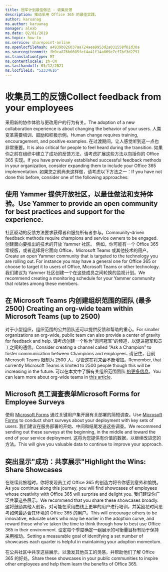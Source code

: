 ```yaml
---
title: 冠军计划最佳做法 - 收集反馈
description: 推动采用 Office 365 的最佳实践。
author: karuanag
ms.author: karuanag
manager: alexb
ms.date: 02/01/2019
ms.topic: how-to
ms.service: sharepoint-online
ms.openlocfilehash: a4839b026037aa724aea9953d2a031558f01d30a
ms.sourcegitcommit: fb9ca876b6605fef4a41f14a069e7cf7bf3d2791
ms.translationtype: MT
ms.contentlocale: zh-CN
ms.lasthandoff: 05/12/2021
ms.locfileid: "52334616"
---
```

# <a name="collect-feedback-from-your-employees"></a><span data-ttu-id="84bb6-103">收集员工的反馈</span><span class="sxs-lookup"><span data-stu-id="84bb6-103">Collect feedback from your employees</span></span>

<span data-ttu-id="84bb6-104">采用新的协作体验与更改用户的行为有关。</span><span class="sxs-lookup"><span data-stu-id="84bb6-104">The adoption of a new collaboration experience is about changing the behavior of your users.</span></span> <span data-ttu-id="84bb6-105">人类变革需要培训、鼓励和积极示例。</span><span class="sxs-lookup"><span data-stu-id="84bb6-105">Human change requires training, encouragement, and positive examples.</span></span> <span data-ttu-id="84bb6-106">在过渡期间，让人感觉听到这一点也非常重要。</span><span class="sxs-lookup"><span data-stu-id="84bb6-106">It is also critical for people to feel heard during the transition.</span></span> <span data-ttu-id="84bb6-107">如果你之前在组织中建立了成功的反馈方法，请考虑扩展这些方法以包括你的 Office 365 实现。</span><span class="sxs-lookup"><span data-stu-id="84bb6-107">If you have previously established successful feedback methods in your organization, consider expanding them to include your Office 365 implementation.</span></span> <span data-ttu-id="84bb6-108">如果您之前尚未这样做，请考虑以下方法之一：</span><span class="sxs-lookup"><span data-stu-id="84bb6-108">If you have not done this before, consider one of the following approaches:</span></span>

## <a name="use-yammer-to-provide-an-open-community-for-best-practices-and-support-for-the-experience"></a><span data-ttu-id="84bb6-109">使用 Yammer 提供开放社区，以最佳做法和支持体验。</span><span class="sxs-lookup"><span data-stu-id="84bb6-109">Use Yammer to provide an open community for best practices and support for the experience.</span></span>
<span data-ttu-id="84bb6-110">社区驱动的反馈方法要求获得者和服务所有者参与。</span><span class="sxs-lookup"><span data-stu-id="84bb6-110">Community-driven feedback methods require champions and service owners to be engaged.</span></span> <span data-ttu-id="84bb6-111">创建面向要推出的技术的开放 Yammer 社区。 例如，你可能有一个 Office 365 常规版，或者选择将它面向 Office、Microsoft Teams 或其他技术的用户。</span><span class="sxs-lookup"><span data-stu-id="84bb6-111">Create an open Yammer community that is targeted to the technology you are rolling out.  For instance you may have a general one for Office 365 or choose to target it to users of Office, Microsoft Teams or other technology.</span></span>  <span data-ttu-id="84bb6-112">我们建议为 Yammer 社区创建一个在这些成员之间轮换的监视计划。</span><span class="sxs-lookup"><span data-stu-id="84bb6-112">We recommend creating a monitoring schedule for your Yammer community that rotates among these members.</span></span> 

## <a name="creating-an-org-wide-team-within-microsoft-teams-up-to-2500"></a><span data-ttu-id="84bb6-113">在 Microsoft Teams 内创建组织范围的团队 (最多 2500) </span><span class="sxs-lookup"><span data-stu-id="84bb6-113">Creating an org-wide team within Microsoft Teams (up to 2500)</span></span>
<span data-ttu-id="84bb6-114">对于小型组织，组织范围的公共团队还可以提供反馈和帮助的重心。</span><span class="sxs-lookup"><span data-stu-id="84bb6-114">For smaller organizations an org-wide, public team can also provide a center of gravity for feedback and help.</span></span>  <span data-ttu-id="84bb6-115">请考虑创建一个称为"询问冠军"的频道，以促进冠军和员工之间的通信。</span><span class="sxs-lookup"><span data-stu-id="84bb6-115">Consider creating a channel called "Ask a Champion" to foster communication between Champions and employees.</span></span>  <span data-ttu-id="84bb6-116">请记住，目前 Microsoft Teams 限制为 2500 人，尽管这在将来会不断增加。</span><span class="sxs-lookup"><span data-stu-id="84bb6-116">Remember, that currently Microsoft Teams is limited to 2500 people though this will be increasing in the future.</span></span> <span data-ttu-id="84bb6-117">可以在本文中了解有关组织范围团队 [的更多信息](/microsoftteams/create-an-org-wide-team)。</span><span class="sxs-lookup"><span data-stu-id="84bb6-117">You can learn more about org-wide teams in [this article](/microsoftteams/create-an-org-wide-team).</span></span> 

## <a name="microsoft-forms-for-employee-surveys"></a><span data-ttu-id="84bb6-118">Microsoft 员工调查表单</span><span class="sxs-lookup"><span data-stu-id="84bb6-118">Microsoft Forms for Employee Surveys</span></span>

<span data-ttu-id="84bb6-119">使用 [Microsoft Forms](https://support.office.com/forms) 通过关键用户集开展有关部署的简短调查。</span><span class="sxs-lookup"><span data-stu-id="84bb6-119">Use [Microsoft Forms](https://support.office.com/forms) to conduct short surveys about your deployment with key sets of users.</span></span>  <span data-ttu-id="84bb6-120">我们建议在服务部署的开始、中间和结尾发送这些调查。</span><span class="sxs-lookup"><span data-stu-id="84bb6-120">We recommend sending out these surveys at the beginning, in the middle and toward the end of your service deployment.</span></span>  <span data-ttu-id="84bb6-121">这将为您提供有价值的数据，以继续改进您的方法。</span><span class="sxs-lookup"><span data-stu-id="84bb6-121">This will give you valuable data to continue to improve your approach.</span></span>  

## <a name="highlight-the-wins-share-showcases"></a><span data-ttu-id="84bb6-122">突出显示"成功：共享展示"</span><span class="sxs-lookup"><span data-stu-id="84bb6-122">Highlight the Wins: Share Showcases</span></span>
<span data-ttu-id="84bb6-123">在继续此旅程时，你将发现员工对 Office 365 的创造力将令你感到意外和愉悦。</span><span class="sxs-lookup"><span data-stu-id="84bb6-123">As you continue along this journey, you will find showcases of employees whose creativity with Office 365 will surprise and delight you.</span></span> <span data-ttu-id="84bb6-124">我们建议你广泛共享这些展示。</span><span class="sxs-lookup"><span data-stu-id="84bb6-124">We recommend that you share these showcases broadly.</span></span> <span data-ttu-id="84bb6-125">这将鼓励其他人创新，对可能在采用曲线上更早的用户进行培训，并奖励花时间思考如何最适合其环境的 Office 365 的用户。</span><span class="sxs-lookup"><span data-stu-id="84bb6-125">This will encourage others to be innovative, educate users who may be earlier in the adoption curve, and reward those who’ve taken the time to think through how to best use Office 365 in their environment.</span></span> <span data-ttu-id="84bb6-126">设定每个季度确定一组展示的可衡量目标有助于保持采用推动。</span><span class="sxs-lookup"><span data-stu-id="84bb6-126">Setting a measurable goal of identifying a set number of showcases each quarter is helpful in maintaining your adoption momentum.</span></span>

<span data-ttu-id="84bb6-127">在公共社区中共享这些展示，以激发其他员工的灵感，并帮助他们了解 Office 365 的好处。</span><span class="sxs-lookup"><span data-stu-id="84bb6-127">Share these showcases in your public communities to inspire other employees and help them learn the benefits of Office 365.</span></span>